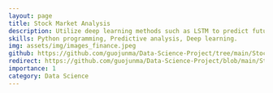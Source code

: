 ```yaml
---
layout: page
title: Stock Market Analysis
description: Utilize deep learning methods such as LSTM to predict future stock market prices.  
skills: Python programming, Predictive analysis, Deep learning.  
img: assets/img/images_finance.jpeg
github: https://github.com/guojunma/Data-Science-Project/tree/main/Stock%20Market%20Analysis
redirect: https://github.com/guojunma/Data-Science-Project/blob/main/Stock%20Market%20Analysis/Stock_Market_Analysis.ipynb
importance: 1
category: Data Science
---
```


